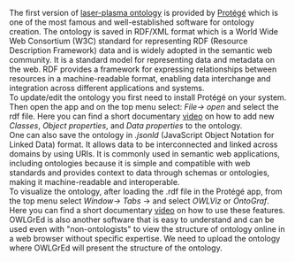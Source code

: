 The first version of [laser-plasma ontology](https://github.com/ComputationalRadiationPhysics/laser_plasma_ontology/blob/master/laser-plasma_ontology.rdf) is provided by [Protégé](https://protege.stanford.edu/)  which is one of the most famous and well-established software for ontology creation. The ontology is saved in RDF/XML format which is a World Wide Web Consortium (W3C) standard for representing RDF (Resource Description Framework) data and is widely adopted in the semantic web community. It is a standard model for representing data and metadata on the web. RDF provides a framework for expressing relationships between resources in a machine-readable format, enabling data interchange and integration across different applications and systems.  
To update/edit the ontology you first need to install Protégé on your system. Then open the app and on the top menu select: _File-> open_ and select the rdf file. Here you can find a short documentary [video](https://www.youtube.com/watch?app=desktop&v=LQ4iW3PO36E&t=660s) on how to add new _Classes_, _Object properties_, and _Data properties_ to the ontology.  
One can also save the ontology in _.jsonld_ (JavaScript Object Notation for Linked Data) format. It allows data to be interconnected and linked across domains by using URIs.  It is commonly used in semantic web applications, including ontologies because it is simple and compatible with web standards and provides context to data through schemas or ontologies, making it machine-readable and interoperable.  
To visualize the ontology, after loading the .rdf file in the Protégé app, from the top menu select _Window-> Tabs_ -> and select _OWLViz_ or _OntoGraf_.  Here you can find a short documentary [video](https://www.youtube.com/watch?v=2nC2GDnfbnU) on how to use these features. OWLGrEd is also another software that is easy to understand and can be used even with "non-ontologists" to view the structure of ontology online in a web browser without specific expertise. We need to upload the ontology where OWLGrEd will present the structure of the ontology.
